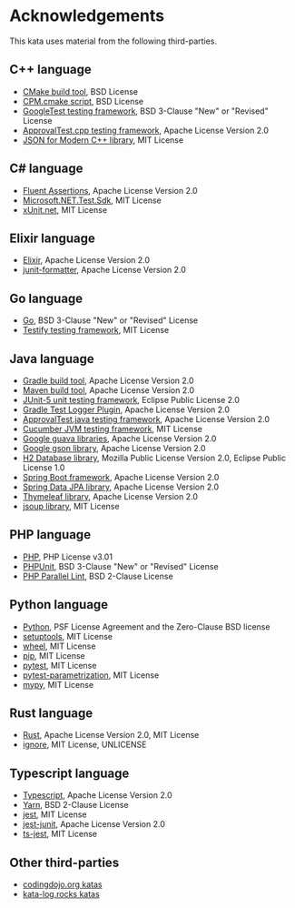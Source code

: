 # Acknowledgements

This kata uses material from the following third-parties.

[//]: # (This list includes all the known 3rd parties for all our katas)

[//]: # (This needs to be reduced in each kata repository depending on what is used or not)

## C++ language

* [CMake build tool](https://cmake.org/), BSD License
* [CPM.cmake script](https://github.com/cpm-cmake/CPM.cmake), BSD License
* [GoogleTest testing framework](https://github.com/google/googletest), BSD 3-Clause "New" or "Revised" License
* [ApprovalTest.cpp testing framework](https://github.com/approvals/ApprovalTests.cpp), Apache License Version 2.0
* [JSON for Modern C++ library](https://github.com/nlohmann/json), MIT License

## C# language

* [Fluent Assertions](https://github.com/fluentassertions/fluentassertions), Apache License Version 2.0
* [Microsoft.NET.Test.Sdk](https://www.nuget.org/packages/Microsoft.NET.Test.Sdk), MIT License
* [xUnit.net](https://github.com/xunit), MIT License

## Elixir language

* [Elixir](https://github.com/elixir-lang), Apache License Version 2.0
* [junit-formatter](https://github.com/victorolinasc/junit-formatter), Apache License Version 2.0

## Go language

* [Go](https://github.com/golang/go), BSD 3-Clause "New" or "Revised" License
* [Testify testing framework](https://github.com/stretchr/testify), MIT License

## Java language

* [Gradle build tool](https://gradle.org/), Apache License Version 2.0
* [Maven build tool](https://maven.apache.org/), Apache License Version 2.0
* [JUnit-5 unit testing framework](https://junit.org/junit5/), Eclipse Public License 2.0
* [Gradle Test Logger Plugin](https://github.com/radarsh/gradle-test-logger-plugin), Apache License Version 2.0
* [ApprovalTest.java testing framework](https://github.com/approvals/ApprovalTests.java), Apache License Version 2.0
* [Cucumber JVM testing framework](https://github.com/cucumber/cucumber-jvm), MIT License
* [Google guava libraries](https://github.com/google/guava), Apache License Version 2.0
* [Google gson library](https://github.com/google/gson), Apache License Version 2.0
* [H2 Database library](https://github.com/h2database/h2database), Mozilla Public License Version 2.0, Eclipse Public License 1.0
* [Spring Boot framework](https://github.com/spring-projects/spring-boot), Apache License Version 2.0
* [Spring Data JPA library](https://github.com/spring-projects/spring-data-jpa), Apache License Version 2.0
* [Thymeleaf library](https://github.com/thymeleaf/thymeleaf), Apache License Version 2.0
* [jsoup library](https://github.com/jhy/jsoup/), MIT License

## PHP language

* [PHP](https://www.php.net/), PHP License v3.01
* [PHPUnit](https://github.com/sebastianbergmann/phpunit/), BSD 3-Clause "New" or "Revised" License
* [PHP Parallel Lint](https://github.com/php-parallel-lint/PHP-Parallel-Lint), BSD 2-Clause License

## Python language

* [Python](https://www.python.org/), PSF License Agreement and the Zero-Clause BSD license
* [setuptools](https://github.com/pypa/setuptools), MIT License
* [wheel](https://github.com/pypa/wheel), MIT License
* [pip](https://github.com/pypa/pip), MIT License
* [pytest](https://github.com/pytest-dev/pytest/), MIT License
* [pytest-parametrization](https://github.com/singular-labs/parametrization), MIT License
* [mypy](https://github.com/python/mypy), MIT License

## Rust language

* [Rust](https://www.rust-lang.org/), Apache License Version 2.0, MIT License
* [ignore](https://github.com/BurntSushi/ripgrep/tree/master/crates/ignore), MIT License, UNLICENSE

## Typescript language

* [Typescript](https://github.com/microsoft/TypeScript), Apache License Version 2.0
* [Yarn](https://github.com/yarnpkg/berry), BSD 2-Clause License
* [jest](https://github.com/jestjs/jest), MIT License
* [jest-junit](https://github.com/jest-community/jest-junit), Apache License Version 2.0
* [ts-jest](https://github.com/kulshekhar/ts-jest), MIT License

## Other third-parties

* [codingdojo.org katas](https://codingdojo.org/)
* [kata-log.rocks katas](https://kata-log.rocks/)
